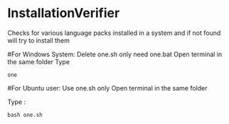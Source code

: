 # InstallationVerifier
Checks for various language packs installed in a system and if not found will try to install them

#For Windows System:
Delete one.sh only need one.bat
Open terminal in the same folder
Type
```
one

```

#For Ubuntu user:
Use one.sh only
Open terminal in the same folder 

Type : 

```
bash one.sh
```
